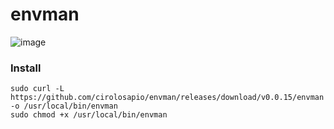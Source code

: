 # envman

![image](https://github.com/cirolosapio/envman/assets/33943143/609dc9f2-034d-44d6-8bf7-33fb24582106)

### Install

```
sudo curl -L https://github.com/cirolosapio/envman/releases/download/v0.0.15/envman -o /usr/local/bin/envman
sudo chmod +x /usr/local/bin/envman
```
